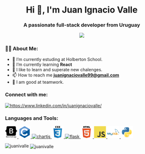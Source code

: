<h1 align="center">Hi 👋, I'm Juan Ignacio Valle</h1>
<h3 align="center">A passionate full-stack developer from Uruguay</h3>
<div id="header" align="center">
    <img src="[https://media.giphy.com/media/RbDKaczqWovIugyJmW/giphy.gif](https://www.canva.com/design/DAFoP3F90qo/lSTCb6qiBhx2SOCLPosEqA/view?utm_content=DAFoP3F90qo&utm_campaign=designshare&utm_medium=link&utm_source=publishsharelink)" />
</div>

### 🙋‍♂️ About Me:

- 🔭 I’m currently estuding at Holberton School.
- 🌱 I’m currently learning **React**
- 💪 I like to learn and superate new chalenges.
- 📫 How to reach me **juanignaciovalle99@gmail.com**
- 👥 I am good at teamwork.

<h3 align="left">Connect with me:</h3>
<p align="left">
<a href="https://linkedin.com/in/juanignaciovalle" target="blank"><img align="center" src="https://raw.githubusercontent.com/rahuldkjain/github-profile-readme-generator/master/src/images/icons/Social/linked-in-alt.svg" alt="https://www.linkedin.com/in/juanignaciovalle/" height="30" width="40" /></a>
</p>

<h3 align="left">Languages and Tools:</h3>
<p align="left"> <a href="https://getbootstrap.com" target="_blank" rel="noreferrer"> <img src="https://raw.githubusercontent.com/devicons/devicon/master/icons/bootstrap/bootstrap-plain-wordmark.svg" alt="bootstrap" width="40" height="40"/> </a> <a href="https://www.cprogramming.com/" target="_blank" rel="noreferrer"> <img src="https://raw.githubusercontent.com/devicons/devicon/master/icons/c/c-original.svg" alt="c" width="40" height="40"/> </a> <a href="https://www.chartjs.org" target="_blank" rel="noreferrer"> <img src="https://www.chartjs.org/media/logo-title.svg" alt="chartjs" width="40" height="40"/> </a> <a href="https://www.w3schools.com/css/" target="_blank" rel="noreferrer"> <img src="https://raw.githubusercontent.com/devicons/devicon/master/icons/css3/css3-original-wordmark.svg" alt="css3" width="40" height="40"/> </a> <a href="https://flask.palletsprojects.com/" target="_blank" rel="noreferrer"> <img src="https://www.vectorlogo.zone/logos/pocoo_flask/pocoo_flask-icon.svg" alt="flask" width="40" height="40"/> </a> <a href="https://www.w3.org/html/" target="_blank" rel="noreferrer"> <img src="https://raw.githubusercontent.com/devicons/devicon/master/icons/html5/html5-original-wordmark.svg" alt="html5" width="40" height="40"/> </a> <a href="https://developer.mozilla.org/en-US/docs/Web/JavaScript" target="_blank" rel="noreferrer"> <img src="https://raw.githubusercontent.com/devicons/devicon/master/icons/javascript/javascript-original.svg" alt="javascript" width="40" height="40"/> </a> <a href="https://www.mysql.com/" target="_blank" rel="noreferrer"> <img src="https://raw.githubusercontent.com/devicons/devicon/master/icons/mysql/mysql-original-wordmark.svg" alt="mysql" width="40" height="40"/> </a> <a href="https://www.python.org" target="_blank" rel="noreferrer"> <img src="https://raw.githubusercontent.com/devicons/devicon/master/icons/python/python-original.svg" alt="python" width="40" height="40"/> </a> </p>

<p><img align="left" src="https://github-readme-stats.vercel.app/api/top-langs?username=juanivalle&show_icons=true&locale=en&layout=compact" alt="juanivalle" /></p>

<p>&nbsp;<img align="center" src="https://github-readme-stats.vercel.app/api?username=juanivalle&show_icons=true&locale=en" alt="juanivalle" /></p>

